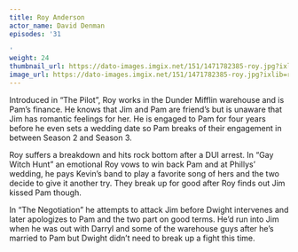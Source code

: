 ```yaml
---
title: Roy Anderson
actor_name: David Denman
episodes: '31

'
weight: 24
thumbnail_url: https://dato-images.imgix.net/151/1471782385-roy.jpg?ixlib=rb-1.1.0&ch=DPR%2CWidth&auto=compress%2Cformat&fit=crop&crop=faces&w=200&h=200
image_url: https://dato-images.imgix.net/151/1471782385-roy.jpg?ixlib=rb-1.1.0&ch=DPR%2CWidth&auto=compress%2Cformat&w=500&fm=jpg
---
```


Introduced in “The Pilot”, Roy works in the Dunder Mifflin warehouse and is Pam’s finance. He knows that Jim and Pam are friend’s but is unaware that Jim has romantic feelings for her. He is engaged to Pam for four years before he even sets a wedding date so Pam breaks of their engagement in between Season 2 and Season 3.

Roy suffers a breakdown and hits rock bottom after a DUI arrest. In “Gay Witch Hunt” an emotional Roy vows to win back Pam and at Phillys’ wedding, he pays Kevin’s band to play a favorite song of hers and the two decide to give it another try. They break up for good after Roy finds out Jim kissed Pam though.

In “The Negotiation” he attempts to attack Jim before Dwight intervenes and later apologizes to Pam and the two part on good terms. He’d run into Jim when he was out with Darryl and some of the warehouse guys after he’s married to Pam but Dwight didn’t need to break up a fight this time.